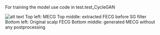 For training the model use code in test.test_CycleGAN 

![alt text](https://github.com/antecessor/FECGCycleGAN/blob/master/4_60.png)
Top left: MECG 
Top middle: extracted FECG before SG filter
Bottom left: Original scalp FECG
Bottom middle: generated MECG without any postprocessing
